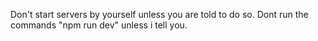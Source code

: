 Don't start servers by yourself unless you are told to do so.
Dont run the commands "npm run dev" unless i tell you.
